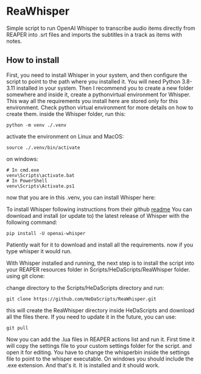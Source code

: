 # ReaWhisper

Simple script to run OpenAI Whisper to transcribe audio items directly from REAPER into .srt files and imports the subtitles in a track as items with notes. 

## How to install

First, you need to install Whisper in your system, and then configure the script to point to the path where you installed it. 
You will need Python 3.8-3.11 installed in your system.
Then I recommend you to create a new folder somewhere and inside it, create a pythonvirtual environment for Whisper. This way all the requirements you install here are stored only for this environment. Check python virtual environment for more details on how to create them.
inside the Whisper folder, run this:
    
    python -m venv ./.venv

activate the environment on Linux and MacOS:

    source ./.venv/bin/activate

on windows:

    # In cmd.exe
    venv\Scripts\activate.bat
    # In PowerShell
    venv\Scripts\Activate.ps1

now that you are in this .venv, you can install Whisper here:

To install Whisper following instructions from their github [readme](https://github.com/openai/whisper/blob/main/README.md)
You can download and install (or update to) the latest release of Whisper with the following command:

    pip install -U openai-whisper

Patiently wait for it to download and install all the requirements. 
now if you type whisper it would run. 

With Whisper installed and running, the next step is to install the script into your REAPER resources folder in Scripts/HeDaScripts/ReaWhisper folder. using git clone:

change directory to the Scripts/HeDaScripts directory
and run:

    git clone https://github.com/HeDaScripts/ReaWhisper.git

this will create the ReaWhisper directory inside HeDaScripts and download all the files there. 
If you need to update it in the future, you can use:

    git pull

Now you can add the .lua files in REAPER actions list and run it. First time it will copy the settings file to your custom settings folder for the script. and open it for editing. You have to change the whisperbin inside the settings file to point to the whisper executable. On windows you should include the .exe extension. And that's it. It is installed and it should work.


